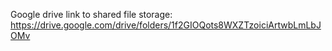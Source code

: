 Google drive link to shared file storage:
https://drive.google.com/drive/folders/1f2GIOQots8WXZTzoiciArtwbLmLbJOMv
